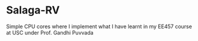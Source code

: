 # Salaga-RV

Simple CPU cores where I implement what I have learnt in my EE457 course at USC under Prof. Gandhi Puvvada